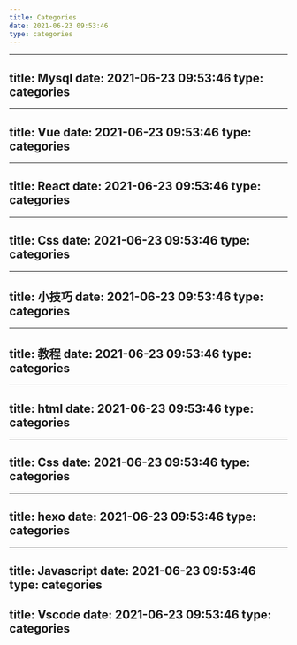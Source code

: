 ```yaml
---
title: Categories
date: 2021-06-23 09:53:46
type: categories
---
```


---
title: Mysql
date: 2021-06-23 09:53:46
type: categories
---

---
title: Vue
date: 2021-06-23 09:53:46
type: categories
---

---
title: React
date: 2021-06-23 09:53:46
type: categories
---

---
title: Css
date: 2021-06-23 09:53:46
type: categories
---

---
title: 小技巧
date: 2021-06-23 09:53:46
type: categories
---

---
title: 教程
date: 2021-06-23 09:53:46
type: categories
---

---
title: html
date: 2021-06-23 09:53:46
type: categories
---

---
title: Css
date: 2021-06-23 09:53:46
type: categories
---

---
title: hexo
date: 2021-06-23 09:53:46
type: categories
---

---
title: Javascript
date: 2021-06-23 09:53:46
type: categories
---

title: Vscode
date: 2021-06-23 09:53:46
type: categories
---






